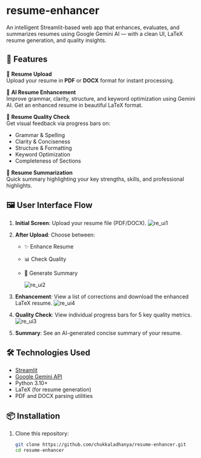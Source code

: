 # resume-enhancer

An intelligent Streamlit-based web app that enhances, evaluates, and summarizes resumes using Google Gemini AI — with a clean UI, LaTeX resume generation, and quality insights.

## 🚀 Features

🔹 **Resume Upload**  
Upload your resume in **PDF** or **DOCX** format for instant processing.

🔹 **AI Resume Enhancement**  
Improve grammar, clarity, structure, and keyword optimization using Gemini AI. Get an enhanced resume in beautiful LaTeX format.

🔹 **Resume Quality Check**  
Get visual feedback via progress bars on:
- Grammar & Spelling  
- Clarity & Conciseness  
- Structure & Formatting  
- Keyword Optimization  
- Completeness of Sections  

🔹 **Resume Summarization**  
Quick summary highlighting your key strengths, skills, and professional highlights.

## 🖼️ User Interface Flow

1. **Initial Screen**: Upload your resume file (PDF/DOCX).
  ![re_ui1](https://github.com/user-attachments/assets/e681d567-e21d-42af-b9d9-5b6a94d9dd39)

2. **After Upload**: Choose between:
   - ✨ Enhance Resume
   - 📊 Check Quality
   - 📄 Generate Summary
  
     ![re_ui2](https://github.com/user-attachments/assets/b18ae34d-d878-4ce7-a443-0177ca891e26)

3. **Enhancement**: View a list of corrections and download the enhanced LaTeX resume.
![re_ui4](https://github.com/user-attachments/assets/4a0346b8-1a6d-407d-8111-ac0c66ee8952)


4. **Quality Check**: View individual progress bars for 5 key quality metrics.
![re_ui3](https://github.com/user-attachments/assets/c5808ab4-770e-420b-acef-a28a8dd217fa)

   
5. **Summary**: See an AI-generated concise summary of your resume.

## 🛠️ Technologies Used

- [Streamlit](https://streamlit.io/)
- [Google Gemini API](https://ai.google.dev/)
- Python 3.10+
- LaTeX (for resume generation)
- PDF and DOCX parsing utilities

## 📦 Installation

1. Clone this repository:
   ```bash
   git clone https://github.com/chukkaladhanya/resume-enhancer.git
   cd resume-enhancer
